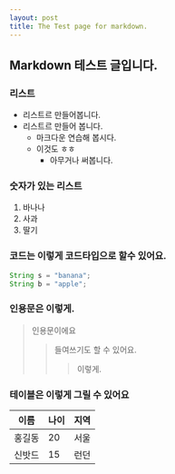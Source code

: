 ```yaml
---
layout: post
title: The Test page for markdown.
---
```


## Markdown 테스트 글입니다.

### 리스트
- 리스트르 만들어봅니다.
- 리스트르 만들어 봅니다.
  + 마크다운 연습해 봅시다.
  + 이것도 ㅎㅎ
    + 아무거나 써봅니다.

### 숫자가 있는 리스트
1. 바나나
2. 사과
3. 딸기


### 코드는 이렇게 코드타입으로 할수 있어요.
```java
String s = "banana";
String b = "apple";
```

### 인용문은 이렇게.
> 인용문이에요
>> 들여쓰기도 할 수 있어요.
>>> 이렇게.

### 테이블은 이렇게 그릴 수 있어요
|이름|나이|지역|
|---|---|---|
|홍길동|20|서울|
|신밧드|15|런던|
